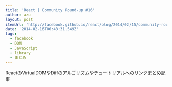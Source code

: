 ```yaml
---
title: 'React | Community Round-up #16'
author: azu
layout: post
itemUrl: 'http://facebook.github.io/react/blog/2014/02/15/community-roundup-16.html'
date: '2014-02-16T06:43:31.549Z'
tags:
  - facebook
  - DOM
  - JavaScript
  - library
  - まとめ
---
```

ReactのVirtualDOMやDiffのアルゴリズムやチュートリアルへのリンクまとめ記事

